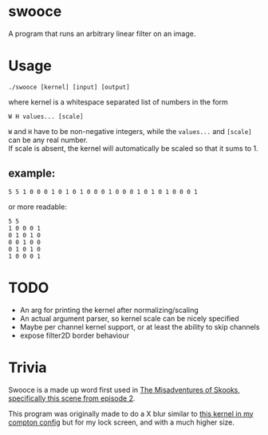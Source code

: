# swooce

A program that runs an arbitrary linear filter on an image.

# Usage

```shell
./swooce [kernel] [input] [output]
```

where kernel is a whitespace separated list of numbers in the form

```
W H values... [scale]
```

`W` and `H` have to be non-negative integers, while the `values...` and `[scale]` can be
any real number.  
If scale is absent, the kernel will automatically be scaled so that it sums to 1.

## example:
```
5 5 1 0 0 0 1 0 1 0 1 0 0 0 1 0 0 0 1 0 1 0 1 0 0 0 1
```
or more readable:
```
5 5
1 0 0 0 1
0 1 0 1 0
0 0 1 0 0
0 1 0 1 0
1 0 0 0 1
```

# TODO
- An arg for printing the kernel after normalizing/scaling
- An actual argument parser, so kernel scale can be nicely specified
- Maybe per channel kernel support, or at least the ability to skip channels
- expose filter2D border behaviour

# Trivia
Swooce is a made up word first used in [The Misadventures of Skooks](https://knowyourmeme.com/memes/the-misadventures-of-skooks),
[specifically this scene from episode 2](https://youtu.be/lpRPl8TlVBU?t=112).

This program was originally made to do a X blur similar to
[this kernel in my compton config](https://github.com/udf/dotfiles-stow/blob/c1081df98ec8321b69d9316d1fc7be433df605fb/home/.config/compton.conf#L3-L13) but
for my lock screen, and with a much higher size.